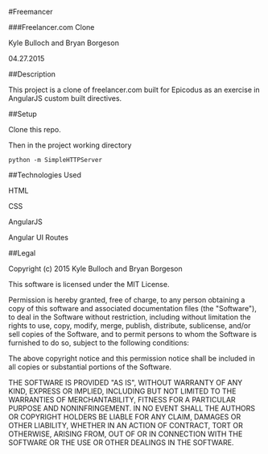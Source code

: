 #Freemancer

###Freelancer.com Clone

Kyle Bulloch and Bryan Borgeson

04.27.2015

##Description

This project is a clone of freelancer.com built for Epicodus as an exercise in AngularJS custom built directives.

##Setup

Clone this repo.

Then in the project working directory
```
python -m SimpleHTTPServer
```

##Technologies Used

HTML

CSS

AngularJS

Angular UI Routes


##Legal

Copyright (c) 2015 Kyle Bulloch and Bryan Borgeson

This software is licensed under the MIT License.

Permission is hereby granted, free of charge, to any person obtaining a copy of this software and associated documentation files (the "Software"), to deal in the Software without restriction, including without limitation the rights to use, copy, modify, merge, publish, distribute, sublicense, and/or sell copies of the Software, and to permit persons to whom the Software is furnished to do so, subject to the following conditions:

The above copyright notice and this permission notice shall be included in all copies or substantial portions of the Software.

THE SOFTWARE IS PROVIDED "AS IS", WITHOUT WARRANTY OF ANY KIND, EXPRESS OR IMPLIED, INCLUDING BUT NOT LIMITED TO THE WARRANTIES OF MERCHANTABILITY, FITNESS FOR A PARTICULAR PURPOSE AND NONINFRINGEMENT. IN NO EVENT SHALL THE AUTHORS OR COPYRIGHT HOLDERS BE LIABLE FOR ANY CLAIM, DAMAGES OR OTHER LIABILITY, WHETHER IN AN ACTION OF CONTRACT, TORT OR OTHERWISE, ARISING FROM, OUT OF OR IN CONNECTION WITH THE SOFTWARE OR THE USE OR OTHER DEALINGS IN THE SOFTWARE.
